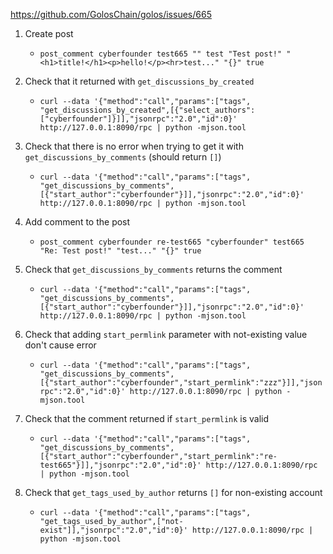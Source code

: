 https://github.com/GolosChain/golos/issues/665

1. Create post
    * `post_comment cyberfounder test665 "" test "Test post!" "<h1>title!</h1><p>hello!</p><hr>test..." "{}" true`

2. Check that it returned with `get_discussions_by_created`
    * `curl --data '{"method":"call","params":["tags", "get_discussions_by_created",[{"select_authors":["cyberfounder"]}]],"jsonrpc":"2.0","id":0}' http://127.0.0.1:8090/rpc | python -mjson.tool`

3. Check that there is no error when trying to get it with `get_discussions_by_comments` (should return `[]`)
    * `curl --data '{"method":"call","params":["tags", "get_discussions_by_comments",[{"start_author":"cyberfounder"}]],"jsonrpc":"2.0","id":0}' http://127.0.0.1:8090/rpc | python -mjson.tool`

4. Add comment to the post
    * `post_comment cyberfounder re-test665 "cyberfounder" test665 "Re: Test post!" "test..." "{}" true`

5. Check that `get_discussions_by_comments` returns the comment
    * `curl --data '{"method":"call","params":["tags", "get_discussions_by_comments",[{"start_author":"cyberfounder"}]],"jsonrpc":"2.0","id":0}' http://127.0.0.1:8090/rpc | python -mjson.tool`

6. Check that adding `start_permlink` parameter with not-existing value don't cause error
    * `curl --data '{"method":"call","params":["tags", "get_discussions_by_comments",[{"start_author":"cyberfounder","start_permlink":"zzz"}]],"jsonrpc":"2.0","id":0}' http://127.0.0.1:8090/rpc | python -mjson.tool`

7. Check that the comment returned if `start_permlink` is valid
    * `curl --data '{"method":"call","params":["tags", "get_discussions_by_comments",[{"start_author":"cyberfounder","start_permlink":"re-test665"}]],"jsonrpc":"2.0","id":0}' http://127.0.0.1:8090/rpc | python -mjson.tool`

8. Check that `get_tags_used_by_author` returns `[]` for non-existing account
    * `curl --data '{"method":"call","params":["tags", "get_tags_used_by_author",["not-exist"]],"jsonrpc":"2.0","id":0}' http://127.0.0.1:8090/rpc | python -mjson.tool`
